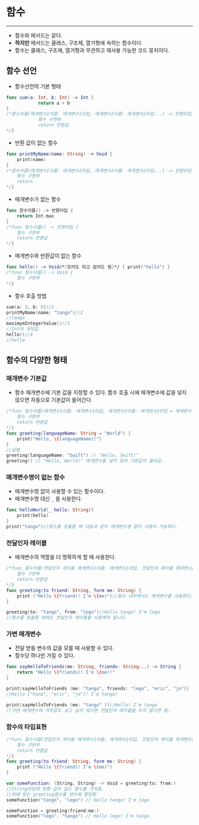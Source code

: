 # 함수

---

- 함수와 메서드는 같다.
- **하지만** 메서드는 클래스, 구조체, 열거형에 속하는 함수이다.
- 함수는 클래스, 구조체, 열거형과 무관하고 재사용 가능한 코드 뭉치이다.

## 함수 선언

- 함수선언의 기본 형태

```swift
func sum(a: Int, b: Int) -> Int {
			return a + b
}
/*함수이름(매개변수1이름: 매개변수1타입, 매개변수2이름: 매개변수2타입...) -> 반환타입 {
			함수 구현부
			return 반환값
*/}
```

- 반환 값이 없는 함수

```swift
func printMyName(name: String) -> Void {
	print(name)
}
/*함수이름(매개변수1이름: 매개변수1타입, 매개변수2이름: 매개변수2타입...) -> 반환타입 {
	함수 구현부
	return
*/}
```

- 매개변수가 없는 함수

```swift
func 함수이름() -> 반환타입 {
	return Int.max
}
/*func 함수이름() -> 반환타입 {
	함수 구현부
	return 반환값
*/}
```

- 매개변수와 반환값이 없는 함수

```swift
func hello() -> Void/*(있어도 되고 없어도 됨)*/ { print("hello") }
/*func 함수이름() -> Void { 
	함수 구현부 
*/}
```

- 함수 호출 방법

```swift
sum(a: 3, b: 5)//1
printMyName(name: "tango")//2
//tango
maximymIntegerValue()//3
//Int의 최댓값
hello()//4
//hello
```

## 함수의 다양한 형태

### 매개변수 기본값

- 함수 매개변수에 기본 값을 지정할 수 있다. 함수 호출 시에 매개변수에 값을 넣지 않으면 자동으로 기본값이 들어간다.

```swift
/*func 함수이름(매개변수1이름: 매개변수1타입, 매개변수2이름: 매개변수2타입 = 매개변수 기본값){
	함수 구현부
	return 반환값
*/}
func greeting(languageName: String = "World") {
	print("Hello, \(languageName)!")
}
//실행
greeting(languageName: "Swift") // "Hello, Swift!"
greeting() // "Hello, World!" 매개변수를 넣지 않아 기본값이 들어감.
```

### 매개변수명이 없는 함수

- 매개변수명 없이 사용할 수 있는 함수이다.
- 매개변수명 대신 `_` 을 사용한다.

```swift
func helloWorld(_ hello: String){
	print(hello)
}
print("tango")//함수를 호출할 때 다음과 같이 매개변수명 없이 사용이 가능하다.
```

### 전달인자 레이블

- 매개변수의 역할을 더 명확하게 할 때 사용한다.

```swift
/*func 함수이름(전달인자 레이블 매개변수1이름: 매개변수1타입, 전달인자 레이블 매개변수2이름: 매개변수2타입){
	함수 구현부
	return 반환값
*/}
func greeting(to friend: String, form me: String) {
	print ("Hello \(friend)! I'm \(me)")//함수 내부에서는 매개변수를 사용한다.
}

greeting(to: "tango", from: "lego")//Hello tango! I'm lego
//함수를 호출할 때에는 전달인자 레이블을 사용해야 합니다.
```

### 가변 매개변수

- 전달 받을 변수의 값을 모를 때 사용할 수 있다.
- 함수당 하나만 가질 수 있다.

```swift
func sayHelloToFriends(me: String, friends: String...) -> String {
	return "Hello \(friends)! I'm \(me)!"
}

print(sayHelloToFriends (me: "tango", friends: "lego", "eric", "jo"))
//Hello ["hana", "eric", "jo"]! I'm tango!

print(sayHelloToFriends (me: "tango" ))//Hello! I'm tango
//가변 매개변수에 아무값도 넣고 싶지 않다면 전달인자 레이블을 쓰지 않으면 됨.
```

### 함수의 타입표현

```swift
/*func 함수이름(전달인자 레이블 매개변수1이름: 매개변수1타입, 전달인자 레이블 매개변수2이름: 매개변수2타입){
	함수 구현부
	return 반환값
*/}
func greeting(to friend: String, form me: String) {
	print ("Hello \(friend)! I'm \(me)")
}
```

```swift
var someFunction: (String, String) -> Void = greeting(to: from:)
//String타입에 반환 값이 없는 함수를 가져옴.
//위에 있는 greeting함수를 변수에 할당함.
someFunction("tango", "lego") // Hello tango! I'm lego

someFunction = greeting(friend:me:)
someFunction("lego", "tango") // Hello lego! I'm tango
```
